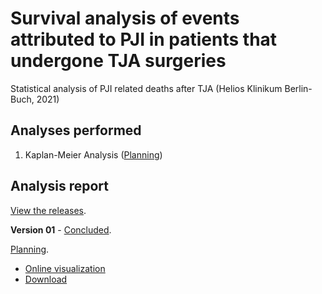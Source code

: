 # Survival analysis of events attributed to PJI in patients that undergone TJA surgeries

Statistical analysis of PJI related deaths after TJA (Helios Klinikum Berlin-Buch, 2021)

## Analyses performed

1. Kaplan-Meier Analysis ([Planning][proj-v01])
<!-- 2. yyy ([Planning][proj-yyy]) -->
<!-- 3. zzz ([Planning][proj-zzz]) -->

[proj-v01]: https://github.com/philsf-biostat/analise_dados_LT_2021/projects/1
[proj-yyy]: https://github.com/philsf-biostat/analise_dados_LT_2021/projects/yyy
[proj-zzz]: https://github.com/philsf-biostat/analise_dados_LT_2021/projects/zzz

## Analysis report

[View the releases][releases].

<!-- **Version 02** - [Ongoing][milestone-v02]. -->

<!-- [Planning][v02-project]. -->

<!-- - [Online visualization][reportviz-v02] -->
<!-- - Download -->
<!-- <\!-- - [Download][pdf-v02] -\-> -->

**Version 01** - [Concluded][milestone-v01].

[Planning][v01-project].

- [Online visualization][reportviz-v01]
- [Download][pdf-v01]
<!-- - Download -->

[releases]: https://github.com/philsf-biostat/analise_dados_LT_2021/releases/
[milestone-v01]: https://github.com/philsf-biostat/analise_dados_LT_2021/milestone/1
[reportviz-v01]: report/analise_dados_LT_2021-v01.md
[docx-v01]: report/analise_dados_LT_2021-v01.docx?raw=true
[pdf-v01]: report/analise_dados_LT_2021-v01.pdf?raw=true
[v01-project]: https://github.com/philsf-biostat/analise_dados_LT_2021/projects/1

[milestone-v02]: https://github.com/philsf-biostat/analise_dados_LT_2021/milestone/xxx
[reportviz-v02]: report/analise_dados_LT_2021-v02.md
[docx-v02]: report/analise_dados_LT_2021-v02.docx?raw=true
[pdf-v02]: report/analise_dados_LT_2021-v02.pdf?raw=true
[v02-project]: https://github.com/philsf-biostat/analise_dados_LT_2021/projects/xxx


